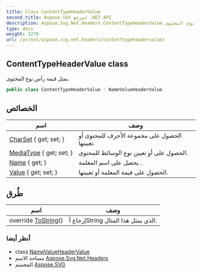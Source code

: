 ```yaml
---
title: Class ContentTypeHeaderValue
second_title: Aspose.SVG لمرجع .NET API
description: Aspose.Svg.Net.Headers.ContentTypeHeaderValue فصل. يمثل قيمة رأس نوع المحتوى.
type: docs
weight: 2270
url: /ar/net/aspose.svg.net.headers/contenttypeheadervalue/
---
```

## ContentTypeHeaderValue class

يمثل قيمة رأس نوع المحتوى.

```csharp
public class ContentTypeHeaderValue : NameValueHeaderValue
```

## الخصائص

| اسم | وصف |
| --- | --- |
| [CharSet](../../aspose.svg.net.headers/contenttypeheadervalue/charset/) { get; set; } | الحصول على مجموعة الأحرف للمحتوى أو تعيينها. |
| [MediaType](../../aspose.svg.net.headers/contenttypeheadervalue/mediatype/) { get; set; } | الحصول على أو تعيين نوع الوسائط للمحتوى. |
| [Name](../../aspose.svg.net.headers/namevalueheadervalue/name/) { get; } | يحصل على اسم المعلمة . |
| [Value](../../aspose.svg.net.headers/namevalueheadervalue/value/) { get; set; } | الحصول على قيمة المعلمة أو تعيينها. |

## طُرق

| اسم | وصف |
| --- | --- |
| override [ToString](../../aspose.svg.net.headers/namevalueheadervalue/tostring/)() | إرجاع أString الذي يمثل هذا المثال. |

### أنظر أيضا

* class [NameValueHeaderValue](../namevalueheadervalue/)
* مساحة الاسم [Aspose.Svg.Net.Headers](../../aspose.svg.net.headers/)
* المجسم [Aspose.SVG](../../)


